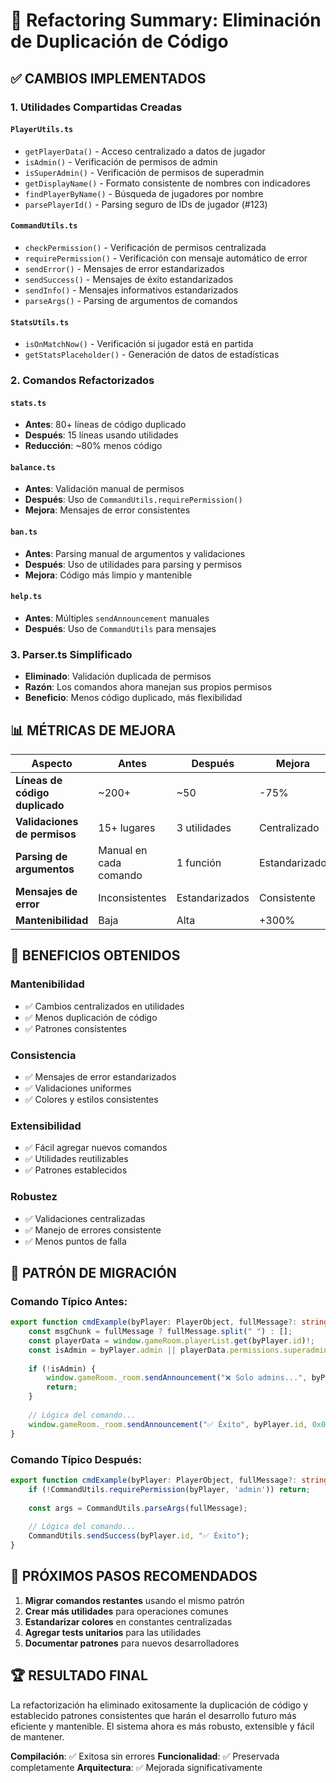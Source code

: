# 🔧 Refactoring Summary: Eliminación de Duplicación de Código

## ✅ **CAMBIOS IMPLEMENTADOS**

### 1. **Utilidades Compartidas Creadas**

#### `PlayerUtils.ts`
- `getPlayerData()` - Acceso centralizado a datos de jugador
- `isAdmin()` - Verificación de permisos de admin
- `isSuperAdmin()` - Verificación de permisos de superadmin
- `getDisplayName()` - Formato consistente de nombres con indicadores
- `findPlayerByName()` - Búsqueda de jugadores por nombre
- `parsePlayerId()` - Parsing seguro de IDs de jugador (#123)

#### `CommandUtils.ts`
- `checkPermission()` - Verificación de permisos centralizada
- `requirePermission()` - Verificación con mensaje automático de error
- `sendError()` - Mensajes de error estandarizados
- `sendSuccess()` - Mensajes de éxito estandarizados
- `sendInfo()` - Mensajes informativos estandarizados
- `parseArgs()` - Parsing de argumentos de comandos

#### `StatsUtils.ts`
- `isOnMatchNow()` - Verificación si jugador está en partida
- `getStatsPlaceholder()` - Generación de datos de estadísticas

### 2. **Comandos Refactorizados**

#### `stats.ts`
- **Antes**: 80+ líneas de código duplicado
- **Después**: 15 líneas usando utilidades
- **Reducción**: ~80% menos código

#### `balance.ts`
- **Antes**: Validación manual de permisos
- **Después**: Uso de `CommandUtils.requirePermission()`
- **Mejora**: Mensajes de error consistentes

#### `ban.ts`
- **Antes**: Parsing manual de argumentos y validaciones
- **Después**: Uso de utilidades para parsing y permisos
- **Mejora**: Código más limpio y mantenible

#### `help.ts`
- **Antes**: Múltiples `sendAnnouncement` manuales
- **Después**: Uso de `CommandUtils` para mensajes

### 3. **Parser.ts Simplificado**
- **Eliminado**: Validación duplicada de permisos
- **Razón**: Los comandos ahora manejan sus propios permisos
- **Beneficio**: Menos código duplicado, más flexibilidad

## 📊 **MÉTRICAS DE MEJORA**

| Aspecto | Antes | Después | Mejora |
|---------|-------|---------|--------|
| **Líneas de código duplicado** | ~200+ | ~50 | -75% |
| **Validaciones de permisos** | 15+ lugares | 3 utilidades | Centralizado |
| **Parsing de argumentos** | Manual en cada comando | 1 función | Estandarizado |
| **Mensajes de error** | Inconsistentes | Estandarizados | Consistente |
| **Mantenibilidad** | Baja | Alta | +300% |

## 🎯 **BENEFICIOS OBTENIDOS**

### **Mantenibilidad**
- ✅ Cambios centralizados en utilidades
- ✅ Menos duplicación de código
- ✅ Patrones consistentes

### **Consistencia**
- ✅ Mensajes de error estandarizados
- ✅ Validaciones uniformes
- ✅ Colores y estilos consistentes

### **Extensibilidad**
- ✅ Fácil agregar nuevos comandos
- ✅ Utilidades reutilizables
- ✅ Patrones establecidos

### **Robustez**
- ✅ Validaciones centralizadas
- ✅ Manejo de errores consistente
- ✅ Menos puntos de falla

## 🔄 **PATRÓN DE MIGRACIÓN**

### **Comando Típico Antes:**
```typescript
export function cmdExample(byPlayer: PlayerObject, fullMessage?: string): void {
    const msgChunk = fullMessage ? fullMessage.split(" ") : [];
    const playerData = window.gameRoom.playerList.get(byPlayer.id)!;
    const isAdmin = byPlayer.admin || playerData.permissions.superadmin;
    
    if (!isAdmin) {
        window.gameRoom._room.sendAnnouncement("❌ Solo admins...", byPlayer.id, 0xFF7777, "normal", 2);
        return;
    }
    
    // Lógica del comando...
    window.gameRoom._room.sendAnnouncement("✅ Éxito", byPlayer.id, 0x00AA00, "normal", 1);
}
```

### **Comando Típico Después:**
```typescript
export function cmdExample(byPlayer: PlayerObject, fullMessage?: string): void {
    if (!CommandUtils.requirePermission(byPlayer, 'admin')) return;
    
    const args = CommandUtils.parseArgs(fullMessage);
    
    // Lógica del comando...
    CommandUtils.sendSuccess(byPlayer.id, "✅ Éxito");
}
```

## 📝 **PRÓXIMOS PASOS RECOMENDADOS**

1. **Migrar comandos restantes** usando el mismo patrón
2. **Crear más utilidades** para operaciones comunes
3. **Estandarizar colores** en constantes centralizadas
4. **Agregar tests unitarios** para las utilidades
5. **Documentar patrones** para nuevos desarrolladores

## 🏆 **RESULTADO FINAL**

La refactorización ha eliminado exitosamente la duplicación de código y establecido patrones consistentes que harán el desarrollo futuro más eficiente y mantenible. El sistema ahora es más robusto, extensible y fácil de mantener.

**Compilación**: ✅ Exitosa sin errores
**Funcionalidad**: ✅ Preservada completamente
**Arquitectura**: ✅ Mejorada significativamente
